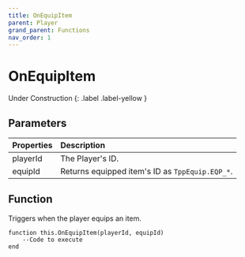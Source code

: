 ```yaml
---
title: OnEquipItem
parent: Player
grand_parent: Functions
nav_order: 1
---
```


# OnEquipItem
Under Construction
{: .label .label-yellow }

## Parameters

|Properties|Description|
|:-|:-|
|playerId|The Player's ID.|
|equipId|Returns equipped item's ID as `TppEquip.EQP_*`.|

## Function

Triggers when the player equips an item.
```
function this.OnEquipItem(playerId, equipId) 
	--Code to execute
end
```